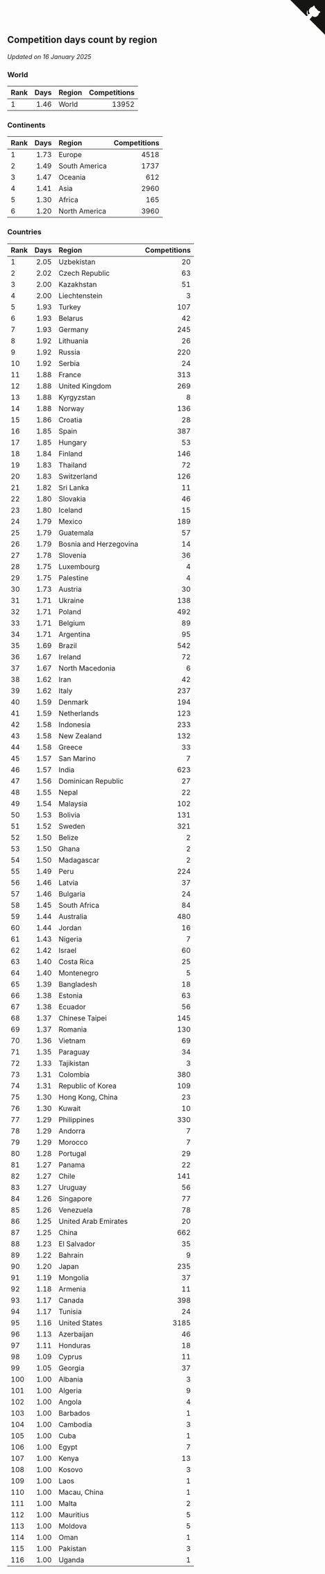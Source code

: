 ## Competition days count by region

*Updated on 16 January 2025*


### World

| Rank | Days | Region | Competitions |
| :--- | ---: | :--- | ---: |
| 1 | 1.46 | World | 13952 |

### Continents

| Rank | Days | Region | Competitions |
| :--- | ---: | :--- | ---: |
| 1 | 1.73 | Europe | 4518 |
| 2 | 1.49 | South America | 1737 |
| 3 | 1.47 | Oceania | 612 |
| 4 | 1.41 | Asia | 2960 |
| 5 | 1.30 | Africa | 165 |
| 6 | 1.20 | North America | 3960 |

### Countries

| Rank | Days | Region | Competitions |
| :--- | ---: | :--- | ---: |
| 1 | 2.05 | Uzbekistan | 20 |
| 2 | 2.02 | Czech Republic | 63 |
| 3 | 2.00 | Kazakhstan | 51 |
| 4 | 2.00 | Liechtenstein | 3 |
| 5 | 1.93 | Turkey | 107 |
| 6 | 1.93 | Belarus | 42 |
| 7 | 1.93 | Germany | 245 |
| 8 | 1.92 | Lithuania | 26 |
| 9 | 1.92 | Russia | 220 |
| 10 | 1.92 | Serbia | 24 |
| 11 | 1.88 | France | 313 |
| 12 | 1.88 | United Kingdom | 269 |
| 13 | 1.88 | Kyrgyzstan | 8 |
| 14 | 1.88 | Norway | 136 |
| 15 | 1.86 | Croatia | 28 |
| 16 | 1.85 | Spain | 387 |
| 17 | 1.85 | Hungary | 53 |
| 18 | 1.84 | Finland | 146 |
| 19 | 1.83 | Thailand | 72 |
| 20 | 1.83 | Switzerland | 126 |
| 21 | 1.82 | Sri Lanka | 11 |
| 22 | 1.80 | Slovakia | 46 |
| 23 | 1.80 | Iceland | 15 |
| 24 | 1.79 | Mexico | 189 |
| 25 | 1.79 | Guatemala | 57 |
| 26 | 1.79 | Bosnia and Herzegovina | 14 |
| 27 | 1.78 | Slovenia | 36 |
| 28 | 1.75 | Luxembourg | 4 |
| 29 | 1.75 | Palestine | 4 |
| 30 | 1.73 | Austria | 30 |
| 31 | 1.71 | Ukraine | 138 |
| 32 | 1.71 | Poland | 492 |
| 33 | 1.71 | Belgium | 89 |
| 34 | 1.71 | Argentina | 95 |
| 35 | 1.69 | Brazil | 542 |
| 36 | 1.67 | Ireland | 72 |
| 37 | 1.67 | North Macedonia | 6 |
| 38 | 1.62 | Iran | 42 |
| 39 | 1.62 | Italy | 237 |
| 40 | 1.59 | Denmark | 194 |
| 41 | 1.59 | Netherlands | 123 |
| 42 | 1.58 | Indonesia | 233 |
| 43 | 1.58 | New Zealand | 132 |
| 44 | 1.58 | Greece | 33 |
| 45 | 1.57 | San Marino | 7 |
| 46 | 1.57 | India | 623 |
| 47 | 1.56 | Dominican Republic | 27 |
| 48 | 1.55 | Nepal | 22 |
| 49 | 1.54 | Malaysia | 102 |
| 50 | 1.53 | Bolivia | 131 |
| 51 | 1.52 | Sweden | 321 |
| 52 | 1.50 | Belize | 2 |
| 53 | 1.50 | Ghana | 2 |
| 54 | 1.50 | Madagascar | 2 |
| 55 | 1.49 | Peru | 224 |
| 56 | 1.46 | Latvia | 37 |
| 57 | 1.46 | Bulgaria | 24 |
| 58 | 1.45 | South Africa | 84 |
| 59 | 1.44 | Australia | 480 |
| 60 | 1.44 | Jordan | 16 |
| 61 | 1.43 | Nigeria | 7 |
| 62 | 1.42 | Israel | 60 |
| 63 | 1.40 | Costa Rica | 25 |
| 64 | 1.40 | Montenegro | 5 |
| 65 | 1.39 | Bangladesh | 18 |
| 66 | 1.38 | Estonia | 63 |
| 67 | 1.38 | Ecuador | 56 |
| 68 | 1.37 | Chinese Taipei | 145 |
| 69 | 1.37 | Romania | 130 |
| 70 | 1.36 | Vietnam | 69 |
| 71 | 1.35 | Paraguay | 34 |
| 72 | 1.33 | Tajikistan | 3 |
| 73 | 1.31 | Colombia | 380 |
| 74 | 1.31 | Republic of Korea | 109 |
| 75 | 1.30 | Hong Kong, China | 23 |
| 76 | 1.30 | Kuwait | 10 |
| 77 | 1.29 | Philippines | 330 |
| 78 | 1.29 | Andorra | 7 |
| 79 | 1.29 | Morocco | 7 |
| 80 | 1.28 | Portugal | 29 |
| 81 | 1.27 | Panama | 22 |
| 82 | 1.27 | Chile | 141 |
| 83 | 1.27 | Uruguay | 56 |
| 84 | 1.26 | Singapore | 77 |
| 85 | 1.26 | Venezuela | 78 |
| 86 | 1.25 | United Arab Emirates | 20 |
| 87 | 1.25 | China | 662 |
| 88 | 1.23 | El Salvador | 35 |
| 89 | 1.22 | Bahrain | 9 |
| 90 | 1.20 | Japan | 235 |
| 91 | 1.19 | Mongolia | 37 |
| 92 | 1.18 | Armenia | 11 |
| 93 | 1.17 | Canada | 398 |
| 94 | 1.17 | Tunisia | 24 |
| 95 | 1.16 | United States | 3185 |
| 96 | 1.13 | Azerbaijan | 46 |
| 97 | 1.11 | Honduras | 18 |
| 98 | 1.09 | Cyprus | 11 |
| 99 | 1.05 | Georgia | 37 |
| 100 | 1.00 | Albania | 3 |
| 101 | 1.00 | Algeria | 9 |
| 102 | 1.00 | Angola | 4 |
| 103 | 1.00 | Barbados | 1 |
| 104 | 1.00 | Cambodia | 3 |
| 105 | 1.00 | Cuba | 1 |
| 106 | 1.00 | Egypt | 7 |
| 107 | 1.00 | Kenya | 13 |
| 108 | 1.00 | Kosovo | 3 |
| 109 | 1.00 | Laos | 1 |
| 110 | 1.00 | Macau, China | 1 |
| 111 | 1.00 | Malta | 2 |
| 112 | 1.00 | Mauritius | 5 |
| 113 | 1.00 | Moldova | 5 |
| 114 | 1.00 | Oman | 1 |
| 115 | 1.00 | Pakistan | 3 |
| 116 | 1.00 | Uganda | 1 |


<a href="https://github.com/JustinTimeCuber/wca_statistics" class="github-corner" aria-label="View source on Github"><svg width="80" height="80" viewBox="0 0 250 250" style="fill:#151513; color:#fff; position: absolute; top: 0; border: 0; right: 0;" aria-hidden="true"><path d="M0,0 L115,115 L130,115 L142,142 L250,250 L250,0 Z"></path><path d="M128.3,109.0 C113.8,99.7 119.0,89.6 119.0,89.6 C122.0,82.7 120.5,78.6 120.5,78.6 C119.2,72.0 123.4,76.3 123.4,76.3 C127.3,80.9 125.5,87.3 125.5,87.3 C122.9,97.6 130.6,101.9 134.4,103.2" fill="currentColor" style="transform-origin: 130px 106px;" class="octo-arm"></path><path d="M115.0,115.0 C114.9,115.1 118.7,116.5 119.8,115.4 L133.7,101.6 C136.9,99.2 139.9,98.4 142.2,98.6 C133.8,88.0 127.5,74.4 143.8,58.0 C148.5,53.4 154.0,51.2 159.7,51.0 C160.3,49.4 163.2,43.6 171.4,40.1 C171.4,40.1 176.1,42.5 178.8,56.2 C183.1,58.6 187.2,61.8 190.9,65.4 C194.5,69.0 197.7,73.2 200.1,77.6 C213.8,80.2 216.3,84.9 216.3,84.9 C212.7,93.1 206.9,96.0 205.4,96.6 C205.1,102.4 203.0,107.8 198.3,112.5 C181.9,128.9 168.3,122.5 157.7,114.1 C157.9,116.9 156.7,120.9 152.7,124.9 L141.0,136.5 C139.8,137.7 141.6,141.9 141.8,141.8 Z" fill="currentColor" class="octo-body"></path></svg></a><style>.github-corner:hover .octo-arm{animation:octocat-wave 560ms ease-in-out}@keyframes octocat-wave{0%,100%{transform:rotate(0)}20%,60%{transform:rotate(-25deg)}40%,80%{transform:rotate(10deg)}}@media (max-width:500px){.github-corner:hover .octo-arm{animation:none}.github-corner .octo-arm{animation:octocat-wave 560ms ease-in-out}}</style>
